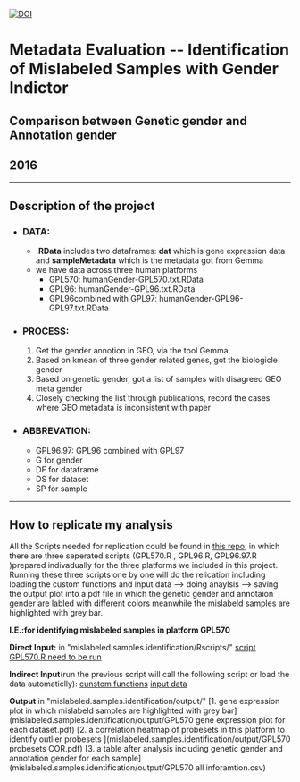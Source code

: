 [![DOI](https://zenodo.org/badge/23905/min110/mislabeled.samples.identification.svg)](https://zenodo.org/badge/latestdoi/23905/min110/mislabeled.samples.identification)


# Metadata Evaluation -- Identification of Mislabeled Samples with Gender Indictor

## Comparison between Genetic gender and Annotation gender
## 2016
---

## Description of the project

* ### DATA: 
    * **.RData** includes two dataframes: **dat** which is gene expression data and **sampleMetadata** which is the metadata got from Gemma 
    * we have data across three human platforms 
        * GPL570: humanGender-GPL570.txt.RData
        * GPL96: humanGender-GPL96.txt.RData
        * GPL96combined with GPL97: humanGender-GPL96-GPL97.txt.RData
    
* ### PROCESS:
    1. Get the gender annotion in GEO, via the tool Gemma.
    2. Based on kmean of three gender related genes, got the biologicle gender
    3. Based on genetic gender, got a list of samples with disagreed GEO meta gender
    4. Closely checking the list through publications, record the cases where GEO metadata is inconsistent with paper
   
* ### ABBREVATION: 
    * GPL96.97: GPL96 combined with GPL97
    * G for gender 
    * DF for dataframe 
    * DS for dataset  
    * SP for sample

---

## How to replicate my analysis

All the Scripts needed for replication could be found in [this repo](mislabeled.samples.identification/Rscripts/), in which there are three seperated scripts (GPL570.R , GPL96.R, GPL96.97.R )prepared indivadually for the three platforms we included in this project. Running these three scripts one by one will do the relication including loading the custom functions and input data --> doing anaylsis --> saving the output plot into a pdf file in which the genetic gender and annotaion gender are labled with different colors meanwhile the mislabeld samples are highlighted with grey bar. 

**I.E.:for identifying mislabeled samples in platform GPL570** 

**Direct Input:** in "mislabeled.samples.identification/Rscripts/"
[script GPL570.R need to be run](mislabeled.samples.identification/Rscripts/GPL570.R)

**Indirect Input**(run the previous script will call the following script or load the data automaticlly):
[cunstom functions](mislabeled.samples.identification/Rscripts/customFunction.R)
[input data](mislabeled.samples.identification/inputDATA/humanGender-GPL570.txt.RData)

**Output** in "mislabeled.samples.identification/output/"
[1. gene expression plot in which mislabeld samples are highlighted with grey bar](mislabeled.samples.identification/output/GPL570 gene expression plot for each dataset.pdf)
[2. a correlation heatmap of probesets in this platform to identify outlier probesets ](mislabeled.samples.identification/output/GPL570 probesets COR.pdf)
[3. a table after analysis including genetic gender and annotation gender for each sample](mislabeled.samples.identification/output/GPL570 all inforamtion.csv)
